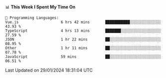 
<!-- [![Typing SVG](https://readme-typing-svg.demolab.com?font=Fira+Code&weight=500&size=26&pause=1000&width=435&lines=Hi%2CI+am+Tycho!%F0%9F%91%8B)](https://git.io/typing-svg) -->

<!--
<img align='right' src='https://media.giphy.com/media/l3fQ7hK1hpqujCXbG/giphy.gif' width='350'>
**Tycho457/Tycho457** is a ✨ _special_ ✨ repository because its `README.md` (this file) appears on your GitHub profile.

Here are some ideas to get you started:

- 🔭 I’m currently working on ...
- 🌱 I’m currently learning ...
- 👯 I’m looking to collaborate on ...
- 🤔 I’m looking for help with ...
- 💬 Ask me about ...
- 📫 How to reach me: ...
- 😄 Pronouns: ...
- ⚡ Fun fact: ...
-->

<!--
- 🌱 Front-end enthusiasts from China
- 📫 A sophomore computer science student at GZHU

<div>
 <img src='https://media.giphy.com/media/XAxylRMCdpbEWUAvr8/giphy.gif' width='70'>
 <img src='https://media.giphy.com/media/ln7z2eWriiQAllfVcn/giphy.gif' width='70'>
 <img src='https://media.giphy.com/media/eNAsjO55tPbgaor7ma/giphy.gif' width='70'>
 <img src='https://media.giphy.com/media/VgGthkhUvGgOit7Y9i/giphy.gif' width='70'>
 <img src='https://media.giphy.com/media/kdFc8fubgS31b8DsVu/giphy.gif' width='70'>
</div>
-->


<!--START_SECTION:waka-->
📊 **This Week I Spent My Time On** 

```text
💬 Programming Languages: 
Vue.js                   6 hrs 42 mins       ███████████░░░░░░░░░░░░░░   43.93 % 
TypeScript               4 hrs 13 mins       ███████░░░░░░░░░░░░░░░░░░   27.59 % 
JSON                     1 hr 22 mins        ██░░░░░░░░░░░░░░░░░░░░░░░   08.95 % 
Other                    1 hr 11 mins        ██░░░░░░░░░░░░░░░░░░░░░░░   07.78 % 
JavaScript               59 mins             ██░░░░░░░░░░░░░░░░░░░░░░░   06.51 % 
```


 Last Updated on 29/01/2024 18:31:04 UTC
<!--END_SECTION:waka-->

